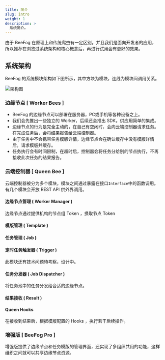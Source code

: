 ```yaml
---
title: 简介
slug: intro
weight: 1
description: >
  系统简介。
---
```


由于 BeeFog 在原理上和传统爬虫有一定区别，并且我们是面向开发者的应用，
所以推荐在浏览过系统架构和核心概念后，再进行试用会有更好的效果。

## 系统架构

BeeFog 的系统模块架构如下图所示，其中方块为模块，连线为模块间调用关系。

![架构图](/images/modules.jpg)

### 边缘节点 [ Worker Bees ]

- BeeFog 的边缘节点可以部署在服务器，PC或手机等各种设备之上。
- 我们会先推出一些独立的 Worker，后续还会推出 SDK，供应用简单的集成。
- 边缘节点的行为是完全主动的，在自己有空闲时，会向云端控制器请求任务。在完成任务后，会将结果报告给云端控制器。
- 由于任务中不会携带任务模版详情，边缘节点会在确认缓存中没有模版详情后，请求模版并缓存。
- 任务执行会有时间限制，在超时后，控制器会将任务分给别的节点执行，不再接收此次任务的结果报告。

### 云端控制器 [ Queen Bee ]

云端控制器被分为多个模块。模块之间通过暴露在接口`Interface`中的函数调用。有几个模块会开放 REST API 供外界调用。

#### 边缘节点管理 ( Worker Manager )

边缘节点通过提供机构的节点组 Token ，换取节点 Token 

#### 模版管理 ( Template )

#### 任务管理 ( Job )

#### 定时任务触发器 ( Trigger )

此模块还有技术问题待考察，设计中。

#### 任务分发器 ( Job Dispatcher )
将任务池中的任务分发给合适的边缘节点。

#### 结果接收 ( Result )

#### Queen Hooks
在接收到结果后，根据模版配置的 Hooks ，执行若干后续操作。

### 增强版 [ BeeFog Pro ]

增强版提供了边缘节点和任务模版的管理界面，还实现了多组织共用的功能，这样组织之间就可以共享边缘节点资源。